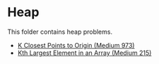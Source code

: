 # Heap

This folder contains heap problems.

* [K Closest Points to Origin (Medium 973)](/Heap/k)
* [Kth Largest Element in an Array (Medium 215)](/Heap/karr)
